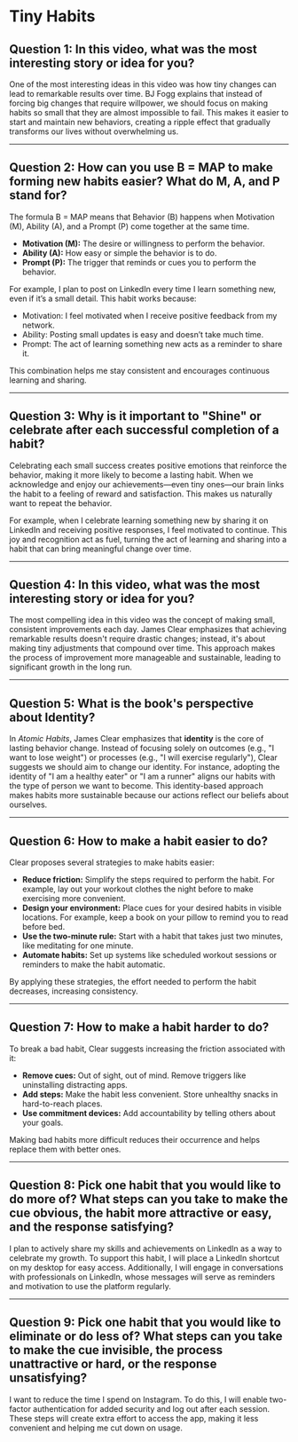 # Tiny Habits

## Question 1: In this video, what was the most interesting story or idea for you?

One of the most interesting ideas in this video was how tiny changes can lead to remarkable results over time. BJ Fogg explains that instead of forcing big changes that require willpower, we should focus on making habits so small that they are almost impossible to fail. This makes it easier to start and maintain new behaviors, creating a ripple effect that gradually transforms our lives without overwhelming us.

---

## Question 2: How can you use B = MAP to make forming new habits easier? What do M, A, and P stand for?

The formula B = MAP means that Behavior (B) happens when Motivation (M), Ability (A), and a Prompt (P) come together at the same time.

- **Motivation (M):** The desire or willingness to perform the behavior.
- **Ability (A):** How easy or simple the behavior is to do.
- **Prompt (P):** The trigger that reminds or cues you to perform the behavior.

For example, I plan to post on LinkedIn every time I learn something new, even if it’s a small detail. This habit works because:

- Motivation: I feel motivated when I receive positive feedback from my network.
- Ability: Posting small updates is easy and doesn’t take much time.
- Prompt: The act of learning something new acts as a reminder to share it.

This combination helps me stay consistent and encourages continuous learning and sharing.

---

## Question 3: Why is it important to "Shine" or celebrate after each successful completion of a habit?

Celebrating each small success creates positive emotions that reinforce the behavior, making it more likely to become a lasting habit. When we acknowledge and enjoy our achievements—even tiny ones—our brain links the habit to a feeling of reward and satisfaction. This makes us naturally want to repeat the behavior.

For example, when I celebrate learning something new by sharing it on LinkedIn and receiving positive responses, I feel motivated to continue. This joy and recognition act as fuel, turning the act of learning and sharing into a habit that can bring meaningful change over time.

---

## Question 4: In this video, what was the most interesting story or idea for you?

The most compelling idea in this video was the concept of making small, consistent improvements each day. James Clear emphasizes that achieving remarkable results doesn't require drastic changes; instead, it's about making tiny adjustments that compound over time. This approach makes the process of improvement more manageable and sustainable, leading to significant growth in the long run.

---

## Question 5: What is the book's perspective about Identity?

In *Atomic Habits*, James Clear emphasizes that **identity** is the core of lasting behavior change. Instead of focusing solely on outcomes (e.g., "I want to lose weight") or processes (e.g., "I will exercise regularly"), Clear suggests we should aim to change our identity. For instance, adopting the identity of "I am a healthy eater" or "I am a runner" aligns our habits with the type of person we want to become. This identity-based approach makes habits more sustainable because our actions reflect our beliefs about ourselves.

---

## Question 6: How to make a habit easier to do?

Clear proposes several strategies to make habits easier:

- **Reduce friction:** Simplify the steps required to perform the habit. For example, lay out your workout clothes the night before to make exercising more convenient.
- **Design your environment:** Place cues for your desired habits in visible locations. For example, keep a book on your pillow to remind you to read before bed.
- **Use the two-minute rule:** Start with a habit that takes just two minutes, like meditating for one minute.
- **Automate habits:** Set up systems like scheduled workout sessions or reminders to make the habit automatic.

By applying these strategies, the effort needed to perform the habit decreases, increasing consistency.

---

## Question 7: How to make a habit harder to do?

To break a bad habit, Clear suggests increasing the friction associated with it:

- **Remove cues:** Out of sight, out of mind. Remove triggers like uninstalling distracting apps.
- **Add steps:** Make the habit less convenient. Store unhealthy snacks in hard-to-reach places.
- **Use commitment devices:** Add accountability by telling others about your goals.

Making bad habits more difficult reduces their occurrence and helps replace them with better ones.

---

## Question 8: Pick one habit that you would like to do more of? What steps can you take to make the cue obvious, the habit more attractive or easy, and the response satisfying?

I plan to actively share my skills and achievements on LinkedIn as a way to celebrate my growth. To support this habit, I will place a LinkedIn shortcut on my desktop for easy access. Additionally, I will engage in conversations with professionals on LinkedIn, whose messages will serve as reminders and motivation to use the platform regularly.

---

## Question 9: Pick one habit that you would like to eliminate or do less of? What steps can you take to make the cue invisible, the process unattractive or hard, or the response unsatisfying?

I want to reduce the time I spend on Instagram. To do this, I will enable two-factor authentication for added security and log out after each session. These steps will create extra effort to access the app, making it less convenient and helping me cut down on usage.
